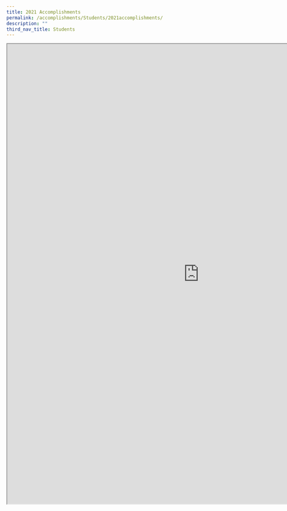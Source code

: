 ```yaml
---
title: 2021 Accomplishments
permalink: /accomplishments/Students/2021accomplishments/
description: ""
third_nav_title: Students
---
```

<iframe src="https://docs.google.com/document/d/e/2PACX-1vQPjEs7sWsm-pjcHJjLlaaAvfBsV31bZuzseA5yTIPISxJbnEo3vE8NRLjV_wZ-SfM1A7leOkAkQEAn/pub?embedded=true" width=1000px height=1200px scrolling="no"></iframe>